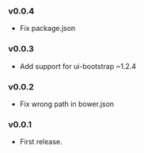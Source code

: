 ### v0.0.4
 - Fix package.json

### v0.0.3
 - Add support for ui-bootstrap ~1.2.4

### v0.0.2
 - Fix wrong path in bower.json

### v0.0.1
 - First release.

